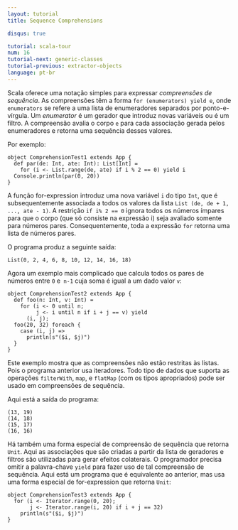 ```yaml
---
layout: tutorial
title: Sequence Comprehensions

disqus: true

tutorial: scala-tour
num: 16
tutorial-next: generic-classes
tutorial-previous: extractor-objects
language: pt-br
---
```


Scala oferece uma notação simples para expressar *compreensões de sequência*. As compreensões têm a forma `for (enumerators) yield e`, onde` enumerators` se refere a uma lista de enumeradores separados por ponto-e-vírgula. Um *enumerator* é um gerador que introduz novas variáveis ou é um filtro. A compreensão avalia o corpo `e` para cada associação gerada pelos enumeradores e retorna uma sequência desses valores.

Por exemplo:
 
```tut
object ComprehensionTest1 extends App {
  def par(de: Int, ate: Int): List[Int] =
    for (i <- List.range(de, ate) if i % 2 == 0) yield i
  Console.println(par(0, 20))
}
```
 
A função for-expression introduz uma nova variável `i` do tipo `Int`, que é subsequentemente associada a todos os valores da lista `List (de, de + 1, ..., ate - 1)`. A restrição `if i% 2 == 0` ignora todos os números ímpares para que o corpo (que só consiste na expressão i) seja avaliado somente para números pares. Consequentemente, toda a expressão `for` retorna uma lista de números pares.

O programa produz a seguinte saída:

```
List(0, 2, 4, 6, 8, 10, 12, 14, 16, 18)
```

Agora um exemplo mais complicado que calcula todos os pares de números entre `0` e` n-1` cuja soma é igual a um dado valor `v`:

```tut
object ComprehensionTest2 extends App {
  def foo(n: Int, v: Int) =
    for (i <- 0 until n;
         j <- i until n if i + j == v) yield
      (i, j);
  foo(20, 32) foreach {
    case (i, j) =>
      println(s"($i, $j)")
  }
}
```
 
Este exemplo mostra que as compreensões não estão restritas às listas. Pois o programa anterior usa iteradores. Todo tipo de dados que suporta as operações `filterWith`, `map`, e `flatMap` (com os tipos apropriados) pode ser usado em compreensões de sequência.

Aqui está a saída do programa:

```
(13, 19)
(14, 18)
(15, 17)
(16, 16)
```

Há também uma forma especial de compreensão de sequência que retorna `Unit`. Aqui as associações que são criadas a partir da lista de geradores e filtros são utilizadas para gerar efeitos colaterais. O programador precisa omitir a palavra-chave `yield` para fazer uso de tal compreensão de sequência.
Aqui está um programa que é equivalente ao anterior, mas usa uma forma especial de for-expression que retorna `Unit`:
 
```
object ComprehensionTest3 extends App {
  for (i <- Iterator.range(0, 20);
       j <- Iterator.range(i, 20) if i + j == 32)
    println(s"($i, $j)")
}
```
